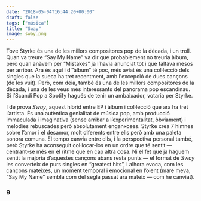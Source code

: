 ```yaml
---
date: "2018-05-04T16:44:20+00:00"
draft: false
tags: ["música"]
title: "Sway"
image: sway.png
---
```

<!-- more -->
Tove Styrke és una de les millors compositores pop de la dècada, i un troll. Quan va treure “Say My Name” va dir que probablement no treuria àlbum, però quan anàvem per “Mistakes” ja l’havia anunciat tot i que faltava mesos per arribar. Ara és aquí i d’”àlbum” té poc, més aviat és una col·lecció dels singles que la sueca ha tret recentment, amb l'excepció de dues cançons (de les vuit). Però, com deia, també és una de les millors compositores de la dècada, i una de les veus més interessants del panorama pop escandinau. Si l’Scandi Pop a Spotify hagués de tenir un ambaixador, votaria per Styrke.

I de prova *Sway*, aquest híbrid entre EP i àlbum i col·lecció que ara ha tret l’artista. És una autèntica genialitat de música pop, amb producció immaculada i imaginativa (sense arribar a l’experimentalitat, òbviament) i melodies rebuscades però absolutament enganxoses. Styrke crea 7 himnes sobre l’amor i el desamor, molt diferents entre ells però amb una paleta sonora comuna. El tempo canvia entre ells, i la perspectiva personal també, però Styrke ha aconseguit col·locar-los en un ordre que té sentit — centrant-se més en el ritme que en cap altra cosa. Ni el fet que ja haguem sentit la majoria d’aquestes cançons abans resta punts — el format de *Sway* les converteix de purs singles en “greatest hits”, i alhora evoca, com les cançons mateixes, un moment temporal i emocional en l’oient (mare meva, “Say My Name” sembla com del segla passat ara mateix — com he canviat).

### 9